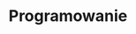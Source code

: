 ---
title: Programowanie
aliases:
 - /index.php/category/programowanie-2/
 - /category/programowanie-2/
 - /index.php/category/programowanie-2/page/2/
---